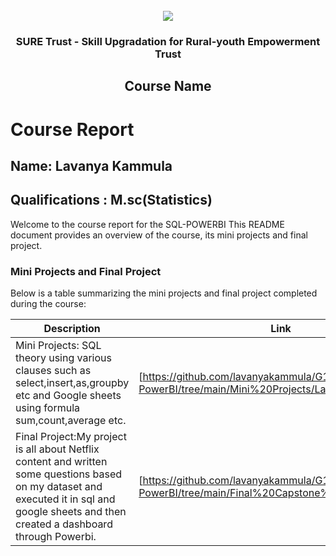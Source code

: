 <!-- PROJECT LOGO -->
<br />

<div align="center">
   <img src='https://user-images.githubusercontent.com/73131499/166115643-d3187f47-d38f-41b2-ae42-5ecbbc60de14.png' />


<h3 align="center">SURE Trust - Skill Upgradation for Rural-youth Empowerment Trust</h3>
  <h2>Course Name</h2>
</div>

# Course Report

## Name: Lavanya Kammula

## Qualifications : M.sc(Statistics)

Welcome to the course report for the SQL-POWERBI This README document provides an overview of the course, its mini projects and final project.

### Mini Projects and Final Project

Below is a table summarizing the mini projects and final project completed during the course:

| Description                               | Link                                    |
|-------------------------------------------|-----------------------------------------|
| Mini Projects: SQL theory using various clauses such as select,insert,as,groupby etc and Google sheets using formula sum,count,average etc.     | [https://github.com/lavanyakammula/G12_SQL-PowerBI/tree/main/Mini%20Projects/Lavanya]                       |
| Final Project:My project is all about Netflix content and written some questions based on my dataset and executed it in sql and google sheets and then created a dashboard through Powerbi.   | [https://github.com/lavanyakammula/G12_SQL-PowerBI/tree/main/Final%20Capstone%20Project/Lavanya]                        |
